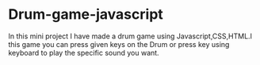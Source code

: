# Drum-game-javascript
In this mini project I have made a drum game using Javascript,CSS,HTML.I this game you can press given keys on the Drum or press key using keyboard to play the specific sound you want. 
